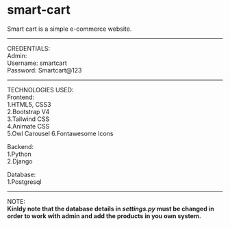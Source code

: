 # smart-cart
Smart cart is a simple e-commerce website.  

*****************************************************************************
CREDENTIALS:<br>
Admin:<br>
  Username: smartcart<br>
  Password: Smartcart@123
  
*****************************************************************************
TECHNOLOGIES USED:<br>
Frontend:<br>
  1.HTML5, CSS3<br>
  2.Bootstrap V4<br>
  3.Tailwind CSS<br>
  4.Animate CSS<br>
  5.Owl Carousel
  6.Fontawesome Icons

Backend:<br>
  1.Python<br>
  2.Django
  
Database:<br>
  1.Postgresql
  
 *****************************************************************************
 
 NOTE:<br>
 <b>Kinldy note that the database details in <i>settings.py</i> must be changed in order to work with admin and add the products in you own system.</b>
